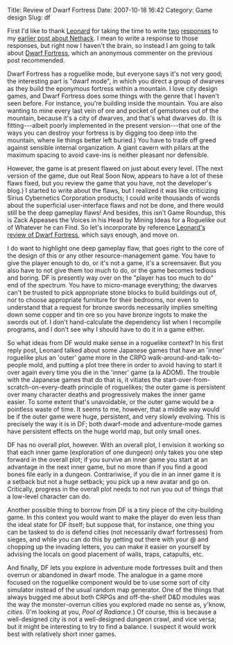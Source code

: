Title: Review of Dwarf Fortress
Date: 2007-10-18 16:42
Category: Game design
Slug: df

First I'd like to thank [Leonard](http://crummy.com/) for taking the
time to write [two](http://www.crummy.com/2007/10/15/3)
[responses](http://www.crummy.com/2007/10/16/0) to my [earlier post
about Nethack](/game/nethack/). I mean to write a response to those
responses, but right now I haven't the brain, so instead I am going to
talk about [Dwarf Fortress](http://www.bay12games.com/dwarves/), which
an anonymous commenter on the previous post recommended.

<!--more-->

Dwarf Fortress has a roguelike mode, but everyone says it's not very
good; the interesting part is "dwarf mode", in which you direct a
group of dwarves as they build the eponymous fortress within a
mountain. I love city design games, and Dwarf Fortress does some
things with the genre that I haven't seen before. For instance, you're
building inside the mountain. You are also wanting to mine every last
vein of ore and pocket of gemstones out of the mountain, because it's
a city of dwarves, and that's what dwarves *do*. (It is
fitting---albeit poorly implemented in the present version---that one
of the ways you can destroy your fortress is by digging too deep into
the mountain, where lie things better left buried.) You have to trade
off greed against sensible internal organization. A giant cavern with
pillars at the maximum spacing to avoid cave-ins is neither pleasant
nor defensible.

However, the game is at present flawed on just about every level. (The
next version of the game, due out Real Soon Now, appears to have a lot
of these flaws fixed, but you review the game that you have, not the
developer's blog.) I started to write about the flaws, but I realized it
was like criticizing Sirius Cybernetics Corporation products; I could
write thousands of words about the superficial user-interface flaws and
not be done, and there would still be the deep gameplay flaws! And
besides, this isn't Game Roundup, this is Zack Appeases the Voices in
his Head by Mining Ideas for a Roguelike out of Whatever he can Find. So
let's incorporate by reference [Leonard's review of Dwarf
Fortress](http://www.crummy.com/2007/04/03/0), which says enough, and
move on.

I do want to highlight one deep gameplay flaw, that goes right to the
core of the design of this or any other resource-management game. You
have to give the player enough to do, or it's not a game, it's a
screensaver. But you also have to not give them too much to do, or the
game becomes tedious and boring. DF is presently way over on the "player
has too much to do" end of the spectrum. You have to micro-manage
everything; the dwarves can't be trusted to pick appropriate stone
blocks to build buildings out of, nor to choose appropriate furniture
for their bedrooms, nor even to understand that a request for bronze
swords necessarily implies smelting down some copper and tin ore so you
have bronze ingots to make the swords out of. I don't hand-calculate the
dependency list when I recompile programs, and I don't see why I should
have to do it in a game either.

So what ideas from DF would make sense in a roguelike context? In his
first reply post, Leonard talked about some Japanese games that have an
'inner' roguelike plus an 'outer' game more in the CRPG
walk-around-and-talk-to-people mold, and putting a plot tree there in
order to avoid having to start it over again every time you die in the
'inner' game (a la ADOM). The trouble with the Japanese games that do
that is, it vitiates the start-over-from-scratch-on-every-death
principle of roguelikes; the outer game is persistent over many
character deaths and progressively makes the inner game easier. To some
extent that's unavoidable, or the outer game would be a pointless waste
of time. It seems to me, however, that a middle way would be if the
outer game were huge, persistent, and very slowly evolving. This is
precisely the way it is in DF; both dwarf-mode and adventure-mode games
have persistent effects on the huge world map, but only small ones.

DF has no overall plot, however. With an overall plot, I envision it
working so that each inner game (exploration of one dungeon) only takes
you one step forward in the overall plot; if you survive an inner game
you start at an advantage in the next inner game, but no more than if
you find a good bones file early in a dungeon. Contrariwise, if you die
in an inner game it is a setback but not a huge setback; you pick up a
new avatar and go on. Critically, progress in the overall plot needs to
not run you out of things that a low-level character can do.

Another possible thing to borrow from DF is a tiny piece of the
city-building game. In this context you would want to make the player do
even less than the ideal state for DF itself; but suppose that, for
instance, one thing you can be tasked to do is defend cities (not
necessarily dwarf fortresses) from sieges, and while you can do this by
getting out there with your @ and chopping up the invading letters, you
can make it easier on yourself by advising the locals on good placement
of walls, traps, catapults, etc.

And finally, DF lets you explore in adventure mode fortresses built and
then overrun or abandoned in dwarf mode. The analogue in a game more
focused on the roguelike component would be to use some sort of city
simulator instead of the usual random map generator. One of the things
that always bugged me about both CRPGs and off-the-shelf D&D modules was
the way the monster-overrun cities you explored made no sense as,
y'know, *cities*. (I'm looking at you, *Pool of Radiance*.) Of course,
this is because a well-designed city is not a well-designed dungeon
crawl, and vice versa; but it might be interesting to try to find a
balance. I suspect it would work best with relatively short inner games.

